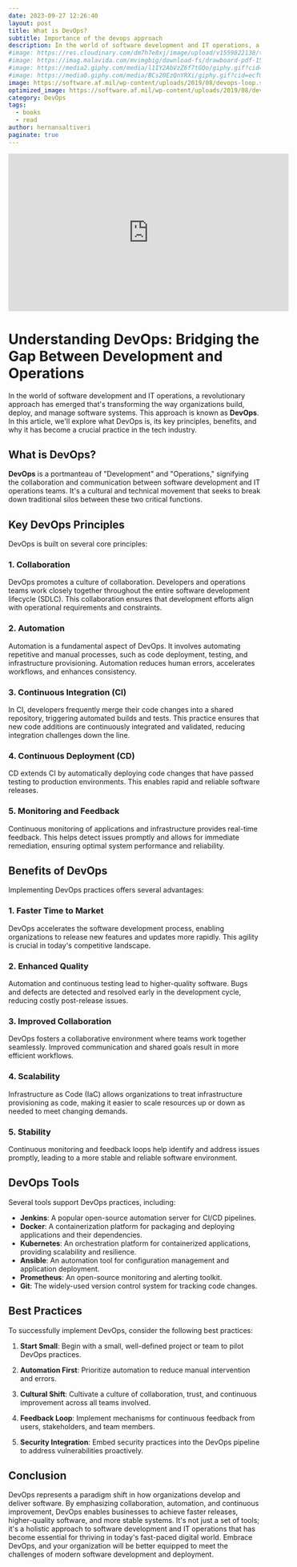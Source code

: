 ```yaml
---
date: 2023-09-27 12:26:40
layout: post
title: What is DevOps?
subtitle: Importance of the devops approach
description: In the world of software development and IT operations, a revolutionary approach has emerged that's transforming the way organizations build, deploy, and manage software systems...
#image: https://res.cloudinary.com/dm7h7e8xj/image/upload/v1559822138/theme9_v273a9.jpg
#image: https://imag.malavida.com/mvimgbig/download-fs/drawboard-pdf-15322-5.jpg
#image: https://media2.giphy.com/media/l1IY2AbVzZ6f7tGQo/giphy.gif?cid=ecf05e47c46f4c993306fa86540461d15f358257b387d43f&rid=giphy.gif
#image: https://media0.giphy.com/media/BCs20EzQnYRXi/giphy.gif?cid=ecf05e47f232b1b79d83818de57145545e1c0893e38473eb&rid=giphy.gif
image: https://software.af.mil/wp-content/uploads/2019/08/devops-loop.svg
optimized_image: https://software.af.mil/wp-content/uploads/2019/08/devops-loop.svg
category: DevOps
tags:
  - books
  - read
author: hernansaltiveri
paginate: true
---
```


<iframe width="560" height="315" src="https://www.youtube.com/embed/Xrgk023l4lI?si=PYlTnHOB53sTRZuB" title="YouTube video player" frameborder="0" allow="accelerometer; autoplay; clipboard-write; encrypted-media; gyroscope; picture-in-picture; web-share" allowfullscreen></iframe>

# Understanding DevOps: Bridging the Gap Between Development and Operations

In the world of software development and IT operations, a revolutionary approach has emerged that's transforming the way organizations build, deploy, and manage software systems. This approach is known as **DevOps**. In this article, we'll explore what DevOps is, its key principles, benefits, and why it has become a crucial practice in the tech industry.

## What is DevOps?

**DevOps** is a portmanteau of "Development" and "Operations," signifying the collaboration and communication between software development and IT operations teams. It's a cultural and technical movement that seeks to break down traditional silos between these two critical functions.

## Key DevOps Principles

DevOps is built on several core principles:

### 1. Collaboration

DevOps promotes a culture of collaboration. Developers and operations teams work closely together throughout the entire software development lifecycle (SDLC). This collaboration ensures that development efforts align with operational requirements and constraints.

### 2. Automation

Automation is a fundamental aspect of DevOps. It involves automating repetitive and manual processes, such as code deployment, testing, and infrastructure provisioning. Automation reduces human errors, accelerates workflows, and enhances consistency.

### 3. Continuous Integration (CI)

In CI, developers frequently merge their code changes into a shared repository, triggering automated builds and tests. This practice ensures that new code additions are continuously integrated and validated, reducing integration challenges down the line.

### 4. Continuous Deployment (CD)

CD extends CI by automatically deploying code changes that have passed testing to production environments. This enables rapid and reliable software releases.

### 5. Monitoring and Feedback

Continuous monitoring of applications and infrastructure provides real-time feedback. This helps detect issues promptly and allows for immediate remediation, ensuring optimal system performance and reliability.

## Benefits of DevOps

Implementing DevOps practices offers several advantages:

### 1. Faster Time to Market

DevOps accelerates the software development process, enabling organizations to release new features and updates more rapidly. This agility is crucial in today's competitive landscape.

### 2. Enhanced Quality

Automation and continuous testing lead to higher-quality software. Bugs and defects are detected and resolved early in the development cycle, reducing costly post-release issues.

### 3. Improved Collaboration

DevOps fosters a collaborative environment where teams work together seamlessly. Improved communication and shared goals result in more efficient workflows.

### 4. Scalability

Infrastructure as Code (IaC) allows organizations to treat infrastructure provisioning as code, making it easier to scale resources up or down as needed to meet changing demands.

### 5. Stability

Continuous monitoring and feedback loops help identify and address issues promptly, leading to a more stable and reliable software environment.

## DevOps Tools

Several tools support DevOps practices, including:

- **Jenkins**: A popular open-source automation server for CI/CD pipelines.
- **Docker**: A containerization platform for packaging and deploying applications and their dependencies.
- **Kubernetes**: An orchestration platform for containerized applications, providing scalability and resilience.
- **Ansible**: An automation tool for configuration management and application deployment.
- **Prometheus**: An open-source monitoring and alerting toolkit.
- **Git**: The widely-used version control system for tracking code changes.

## Best Practices

To successfully implement DevOps, consider the following best practices:

1. **Start Small**: Begin with a small, well-defined project or team to pilot DevOps practices.

2. **Automation First**: Prioritize automation to reduce manual intervention and errors.

3. **Cultural Shift**: Cultivate a culture of collaboration, trust, and continuous improvement across all teams involved.

4. **Feedback Loop**: Implement mechanisms for continuous feedback from users, stakeholders, and team members.

5. **Security Integration**: Embed security practices into the DevOps pipeline to address vulnerabilities proactively.

## Conclusion

DevOps represents a paradigm shift in how organizations develop and deliver software. By emphasizing collaboration, automation, and continuous improvement, DevOps enables businesses to achieve faster releases, higher-quality software, and more stable systems. It's not just a set of tools; it's a holistic approach to software development and IT operations that has become essential for thriving in today's fast-paced digital world. Embrace DevOps, and your organization will be better equipped to meet the challenges of modern software development and deployment.

